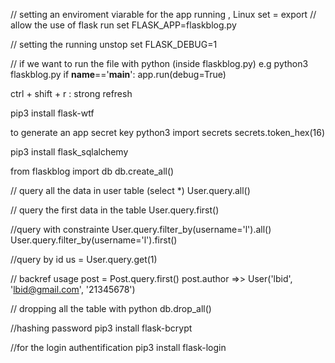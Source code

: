 // setting an enviroment viarable for the app running , Linux set = export
// allow the use of flask run 
set FLASK_APP=flaskblog.py

// setting the running unstop
set FLASK_DEBUG=1

// if we want to run the file with python (inside flaskblog.py) e.g python3 flaskblog.py
if __name__=='__main__':
    app.run(debug=True)

ctrl + shift + r : strong refresh

pip3 install flask-wtf

to generate an app secret key
python3
import secrets
secrets.token_hex(16)


pip3 install flask_sqlalchemy

from flaskblog import db
db.create_all()

// query all the data in user table (select *)
User.query.all()

// query the first data in the table
User.query.first()

//query with constrainte
User.query.filter_by(username='l').all()
User.query.filter_by(username='l').first()

//query by id
us = User.query.get(1)

// backref usage
post = Post.query.first()
post.author =>> User('lbid', 'lbid@gmail.com', '21345678')

// dropping all the table with python
db.drop_all()


//hashing password
pip3 install flask-bcrypt


//for the login authentification
pip3 install flask-login